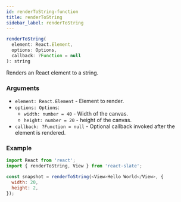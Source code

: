 ```yaml
---
id: renderToString-function
title: renderToString
sidebar_label: renderToString
---
```


```js
renderToString(
  element: React.Element,
  options: Options,
  callback: ?Function = null
): string
```

Renders an React element to a string.

### Arguments

* `element: React.Element` - Element to render.
* `options: Options`:
  * `width: number = 40` - Width of the canvas.
  * `height: number = 20` - height of the canvas.
* `callback: ?Function = null` - Optional callback invoked after the element is rendered.

### Example

```js
import React from 'react';
import { renderToString, View } from 'react-slate';

const snapshot = renderToString(<View>Hello World</View>, {
  width: 20,
  height: 2,
});
```
